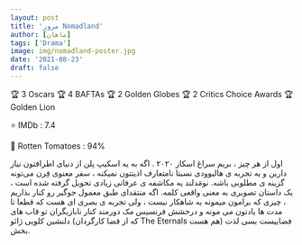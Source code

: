 ```yaml
---
layout: post
title: 'مرور Nomadland'
author: [ماهان]
tags: ['Drama']
image: img/nomadland-poster.jpg
date: '2021-08-23'
draft: false
---
```


🏆 3 Oscars
🏆 4 BAFTAs
🏆 2 Golden Globes
🏆 2 Critics Choice Awards
🏆 Golden Lion

⭐ IMDb : 7.4

🍅 Rotten Tomatoes : 94%

اول از هر چیز ، بریم سراغ اسکار ۲۰۲۰ .
اگه به یه اسکیپ پلن از دنیای اطرافتون نیاز دارین و یه تجربه ی هالیوودی نسبتا نامتعارف اذیتتون نمیکنه ، سفر معنوی فِرن می‌تونه گزینه ی مطلوبی باشه.
نومَدلند یه مکاشفه ی عرفانی زیادی تحویل گرفته شده است ، یک داستان تصویری به معنی واقعی کلمه. اگه منتقدای طبق معمول جوگیر رو کنار بذاریم ، چیزی که برامون میمونه یه شاهکار نیست ، ولی تجربه ی بصری ای هست که قطعا تا مدت ها یادتون می مونه و درخشش فرنسیس مک دورمند کنار نابازیگران تو قاب های دلنشین کلویی ژائو (که از قضا کارگردان The Eternals هم هست) فضاییست بسی لذت بخش.
